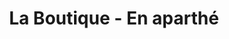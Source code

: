 ---
title: "La Boutique - En aparthé"
url: /ornans/la-boutique-en-aparthe/
shop: Raumausstattung
---